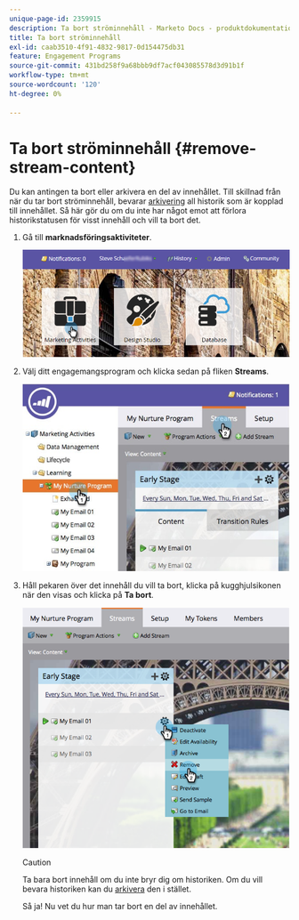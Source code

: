 ```yaml
---
unique-page-id: 2359915
description: Ta bort ströminnehåll - Marketo Docs - produktdokumentation
title: Ta bort ströminnehåll
exl-id: caab3510-4f91-4832-9817-0d154475db31
feature: Engagement Programs
source-git-commit: 431bd258f9a68bbb9df7acf043085578d3d91b1f
workflow-type: tm+mt
source-wordcount: '120'
ht-degree: 0%

---
```


# Ta bort ströminnehåll {#remove-stream-content}

Du kan antingen ta bort eller arkivera en del av innehållet. Till skillnad från när du tar bort ströminnehåll, bevarar [arkivering](/help/marketo/product-docs/email-marketing/drip-nurturing/using-stream-content/archive-and-unarchive-stream-content.md) all historik som är kopplad till innehållet. Så här gör du om du inte har något emot att förlora historikstatusen för visst innehåll och vill ta bort det.

1. Gå till **marknadsföringsaktiviteter**.

   ![](assets/login-marketing-activities-1.png)

1. Välj ditt engagemangsprogram och klicka sedan på fliken **Streams**.

   ![](assets/cloneasteam-3.jpg)

1. Håll pekaren över det innehåll du vill ta bort, klicka på kugghjulsikonen när den visas och klicka på **Ta bort**.

   ![](assets/image2014-9-15-17-3a38-3a15.png)

   >[!CAUTION]
   >
   >Ta bara bort innehåll om du inte bryr dig om historiken. Om du vill bevara historiken kan du [arkivera](/help/marketo/product-docs/email-marketing/drip-nurturing/using-stream-content/archive-and-unarchive-stream-content.md) den i stället.

   Så ja! Nu vet du hur man tar bort en del av innehållet.
